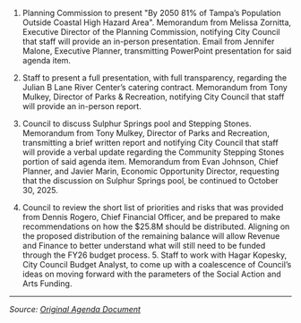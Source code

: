 1. Planning Commission to present "By 2050 81% of Tampa’s Population Outside Coastal High Hazard Area".  Memorandum from Melissa Zornitta, Executive Director of the Planning Commission, notifying City Council that staff will provide an in-person presentation.  Email from Jennifer Malone, Executive Planner, transmitting PowerPoint presentation for said agenda item.

2. Staff to present a full presentation, with full transparency, regarding the Julian B Lane River Center’s catering contract.  Memorandum from Tony Mulkey, Director of Parks & Recreation, notifying City Council that staff will provide an in-person report.

3. Council to discuss Sulphur Springs pool and Stepping Stones.  Memorandum from Tony Mulkey, Director of Parks and Recreation, transmitting a brief written report and notifying City Council that staff will provide a verbal update regarding the Community Stepping Stones portion of said agenda item.  Memorandum from Evan Johnson, Chief Planner, and Javier Marin, Economic Opportunity Director, requesting that the discussion on Sulphur Springs pool, be continued to October 30, 2025.

4. Council to review the short list of priorities and risks that was provided from Dennis Rogero, Chief Financial Officer, and be prepared to make recommendations on how the $25.8M should be distributed. Aligning on the proposed distribution of the remaining balance will allow Revenue and Finance to better understand what will still need to be funded through the FY26 budget process.  5.  Staff to work with Hagar Kopesky, City Council Budget Analyst, to come up with a coalescence of Council’s ideas on moving forward with the parameters of the Social Action and Arts Funding.

---
*Source: [Original Agenda Document](https://tampagov.hylandcloud.com/221agendaonline/Documents/ViewAgenda?meetingId=2490&type=agenda&doctype=1)*
